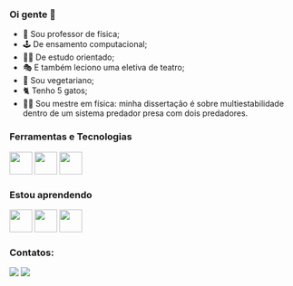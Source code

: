 ### Oi gente 👋
- 🌠 Sou professor de física;
- 🕹️ De ensamento computacional;
- 👨‍🏫 De estudo orientado;
- 🎭 E também leciono uma eletiva de teatro; 
- 🌱 Sou vegetariano;
- 🐈 Tenho 5 gatos;
- 👨‍🎓 Sou mestre em física: minha dissertação é sobre multiestabilidade dentro de um sistema predador presa com dois predadores.

### Ferramentas e Tecnologias
<img src="https://cdn.jsdelivr.net/gh/devicons/devicon/icons/c/c-original.svg" width="40" height="40"/> <img src="https://cdn.jsdelivr.net/gh/devicons/devicon/icons/ubuntu/ubuntu-plain.svg" width="40" height="40"/> <img src="https://cdn.jsdelivr.net/gh/devicons/devicon/icons/latex/latex-original.svg" width="40" height="40"/>

### Estou aprendendo       
<img src="https://cdn.jsdelivr.net/gh/devicons/devicon/icons/javascript/javascript-original.svg" width="40" height="40"/> <img src="https://cdn.jsdelivr.net/gh/devicons/devicon/icons/html5/html5-original.svg" width="40" height="40"/> <img src="https://cdn.jsdelivr.net/gh/devicons/devicon/icons/css3/css3-original.svg" width="40" height="40"/>

### Contatos:

<div>
<a href = "mailto:contato.danielfelipemeurer@gmail.com"><img src="https://img.shields.io/badge/Gmail-D14836?style=for-the-badge&logo=gmail&logoColor=white" target="_blank"></a>
<a href="https://www.linkedin.com/in/daniel-felipe-meurer-07a614164" target="_blank"><img src="https://img.shields.io/badge/-LinkedIn-%230077B5?style=for-the-badge&logo=linkedin&logoColor=white" target="_blank"></a>   
</div>

